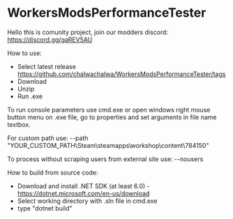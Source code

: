 # WorkersModsPerformanceTester

Hello this is comunity project, join our modders discord: https://discord.gg/gaREV5AU

How to use: 
  - Select latest release https://github.com/chalwachalwa/WorkersModsPerformanceTester/tags
  - Download 
  - Unzip
  - Run .exe

To run console parameters use cmd.exe or open windows right mouse button menu on .exe file, go to properties and set arguments in file name textbox.

For custom path use:
--path "YOUR_CUSTOM_PATH\Steam\steamapps\workshop\content\784150"

To process without scraping users from external site use:
--nousers

How to build from source code:
- Download and install .NET SDK (at least 6.0) - https://dotnet.microsoft.com/en-us/download
- Select working directory with .sln file in cmd.exe 
- type "dotnet build"
